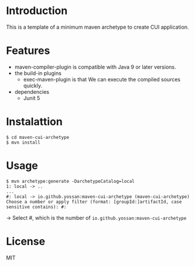 # Introduction

This is a template of a minimum maven archetype to create CUI application.

# Features

* maven-compiler-plugin is compatible with Java 9 or later versions.
* the build-in plugins
    * exec-maven-plugin is that We can execute the compiled sources quickly.
* dependencies
    * Junit 5 

# Instalattion

```
$ cd maven-cui-archetype
$ mvn install
```

# Usage

```
$ mvn archetype:generate -DarchetypeCatalog=local
1: local -> ..
...
#: local -> io.github.yossan:maven-cui-archetype (maven-cui-archetype)
Choose a number or apply filter (format: [groupId:]artifactId, case sensitive contains): #:
```

→ Select #, which is the number of `io.github.yossan:maven-cui-archetype`


# License

MIT



